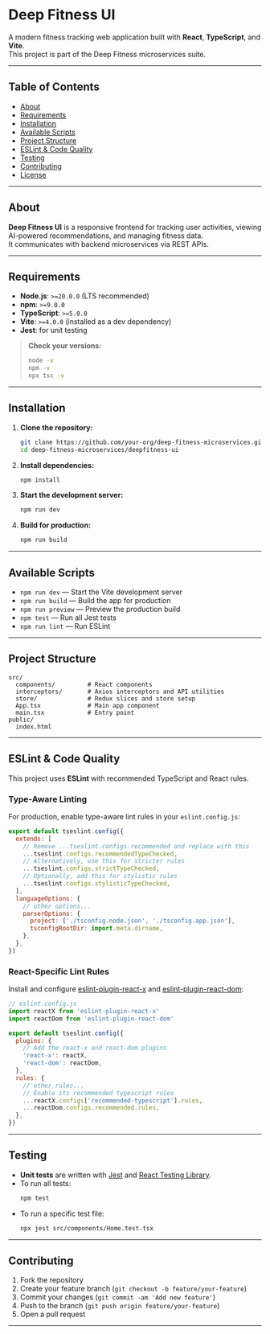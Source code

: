 # Deep Fitness UI

A modern fitness tracking web application built with **React**, **TypeScript**, and **Vite**.  
This project is part of the Deep Fitness microservices suite.

---

## Table of Contents

- [About](#about)
- [Requirements](#requirements)
- [Installation](#installation)
- [Available Scripts](#available-scripts)
- [Project Structure](#project-structure)
- [ESLint & Code Quality](#eslint--code-quality)
- [Testing](#testing)
- [Contributing](#contributing)
- [License](#license)

---

## About

**Deep Fitness UI** is a responsive frontend for tracking user activities, viewing AI-powered recommendations, and managing fitness data.  
It communicates with backend microservices via REST APIs.

---

## Requirements

- **Node.js**: `>=20.0.0` (LTS recommended)
- **npm**: `>=9.0.0`
- **TypeScript**: `>=5.0.0`
- **Vite**: `>=4.0.0` (installed as a dev dependency)
- **Jest**: for unit testing

> **Check your versions:**
> ```sh
> node -v
> npm -v
> npx tsc -v
> ```

---

## Installation

1. **Clone the repository:**
   ```sh
   git clone https://github.com/your-org/deep-fitness-microservices.git
   cd deep-fitness-microservices/deepfitness-ui
   ```

2. **Install dependencies:**
   ```sh
   npm install
   ```

3. **Start the development server:**
   ```sh
   npm run dev
   ```

4. **Build for production:**
   ```sh
   npm run build
   ```

---

## Available Scripts

- `npm run dev` — Start the Vite development server
- `npm run build` — Build the app for production
- `npm run preview` — Preview the production build
- `npm test` — Run all Jest tests
- `npm run lint` — Run ESLint

---

## Project Structure

```
src/
  components/         # React components
  interceptors/       # Axios interceptors and API utilities
  store/              # Redux slices and store setup
  App.tsx             # Main app component
  main.tsx            # Entry point
public/
  index.html
```

---

## ESLint & Code Quality

This project uses **ESLint** with recommended TypeScript and React rules.

### Type-Aware Linting

For production, enable type-aware lint rules in your `eslint.config.js`:

```js
export default tseslint.config({
  extends: [
    // Remove ...tseslint.configs.recommended and replace with this
    ...tseslint.configs.recommendedTypeChecked,
    // Alternatively, use this for stricter rules
    ...tseslint.configs.strictTypeChecked,
    // Optionally, add this for stylistic rules
    ...tseslint.configs.stylisticTypeChecked,
  ],
  languageOptions: {
    // other options...
    parserOptions: {
      project: ['./tsconfig.node.json', './tsconfig.app.json'],
      tsconfigRootDir: import.meta.dirname,
    },
  },
})
```

### React-Specific Lint Rules

Install and configure [eslint-plugin-react-x](https://github.com/Rel1cx/eslint-react/tree/main/packages/plugins/eslint-plugin-react-x) and [eslint-plugin-react-dom](https://github.com/Rel1cx/eslint-react/tree/main/packages/plugins/eslint-plugin-react-dom):

```js
// eslint.config.js
import reactX from 'eslint-plugin-react-x'
import reactDom from 'eslint-plugin-react-dom'

export default tseslint.config({
  plugins: {
    // Add the react-x and react-dom plugins
    'react-x': reactX,
    'react-dom': reactDom,
  },
  rules: {
    // other rules...
    // Enable its recommended typescript rules
    ...reactX.configs['recommended-typescript'].rules,
    ...reactDom.configs.recommended.rules,
  },
})
```

---

## Testing

- **Unit tests** are written with [Jest](https://jestjs.io/) and [React Testing Library](https://testing-library.com/).
- To run all tests:
  ```sh
  npm test
  ```
- To run a specific test file:
  ```sh
  npx jest src/components/Home.test.tsx
  ```

---

## Contributing

1. Fork the repository
2. Create your feature branch (`git checkout -b feature/your-feature`)
3. Commit your changes (`git commit -am 'Add new feature'`)
4. Push to the branch (`git push origin feature/your-feature`)
5. Open a pull request

---
